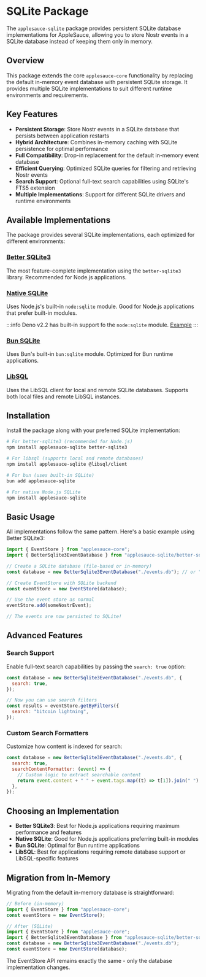 # SQLite Package

The `applesauce-sqlite` package provides persistent SQLite database implementations for AppleSauce, allowing you to store Nostr events in a SQLite database instead of keeping them only in memory.

## Overview

This package extends the core `applesauce-core` functionality by replacing the default in-memory event database with persistent SQLite storage. It provides multiple SQLite implementations to suit different runtime environments and requirements.

## Key Features

- **Persistent Storage**: Store Nostr events in a SQLite database that persists between application restarts
- **Hybrid Architecture**: Combines in-memory caching with SQLite persistence for optimal performance
- **Full Compatibility**: Drop-in replacement for the default in-memory event database
- **Efficient Querying**: Optimized SQLite queries for filtering and retrieving Nostr events
- **Search Support**: Optional full-text search capabilities using SQLite's FTS5 extension
- **Multiple Implementations**: Support for different SQLite drivers and runtime environments

## Available Implementations

The package provides several SQLite implementations, each optimized for different environments:

### [Better SQLite3](./better-sqlite3.md)

The most feature-complete implementation using the `better-sqlite3` library. Recommended for Node.js applications.

### [Native SQLite](./native.md)

Uses Node.js's built-in `node:sqlite` module. Good for Node.js applications that prefer built-in modules.

:::info
Deno v2.2 has built-in support fo the `node:sqlite` module. [Example](https://docs.deno.com/examples/sqlite/)
:::

### [Bun SQLite](./bun.md)

Uses Bun's built-in `bun:sqlite` module. Optimized for Bun runtime applications.

### [LibSQL](./libsql.md)

Uses the LibSQL client for local and remote SQLite databases. Supports both local files and remote LibSQL instances.

## Installation

Install the package along with your preferred SQLite implementation:

```bash
# For better-sqlite3 (recommended for Node.js)
npm install applesauce-sqlite better-sqlite3

# For libsql (supports local and remote databases)
npm install applesauce-sqlite @libsql/client

# For bun (uses built-in SQLite)
bun add applesauce-sqlite

# For native Node.js SQLite
npm install applesauce-sqlite
```

## Basic Usage

All implementations follow the same pattern. Here's a basic example using Better SQLite3:

```js
import { EventStore } from "applesauce-core";
import { BetterSqlite3EventDatabase } from "applesauce-sqlite/better-sqlite3";

// Create a SQLite database (file-based or in-memory)
const database = new BetterSqlite3EventDatabase("./events.db"); // or ":memory:" for in-memory

// Create EventStore with SQLite backend
const eventStore = new EventStore(database);

// Use the event store as normal
eventStore.add(someNostrEvent);

// The events are now persisted to SQLite!
```

## Advanced Features

### Search Support

Enable full-text search capabilities by passing the `search: true` option:

```js
const database = new BetterSqlite3EventDatabase("./events.db", {
  search: true,
});

// Now you can use search filters
const results = eventStore.getByFilters({
  search: "bitcoin lightning",
});
```

### Custom Search Formatters

Customize how content is indexed for search:

```js
const database = new BetterSqlite3EventDatabase("./events.db", {
  search: true,
  searchContentFormatter: (event) => {
    // Custom logic to extract searchable content
    return event.content + " " + event.tags.map((t) => t[1]).join(" ");
  },
});
```

## Choosing an Implementation

- **Better SQLite3**: Best for Node.js applications requiring maximum performance and features
- **Native SQLite**: Good for Node.js applications preferring built-in modules
- **Bun SQLite**: Optimal for Bun runtime applications
- **LibSQL**: Best for applications requiring remote database support or LibSQL-specific features

## Migration from In-Memory

Migrating from the default in-memory database is straightforward:

```js
// Before (in-memory)
import { EventStore } from "applesauce-core";
const eventStore = new EventStore();

// After (SQLite)
import { EventStore } from "applesauce-core";
import { BetterSqlite3EventDatabase } from "applesauce-sqlite/better-sqlite3";
const database = new BetterSqlite3EventDatabase("./events.db");
const eventStore = new EventStore(database);
```

The EventStore API remains exactly the same - only the database implementation changes.
